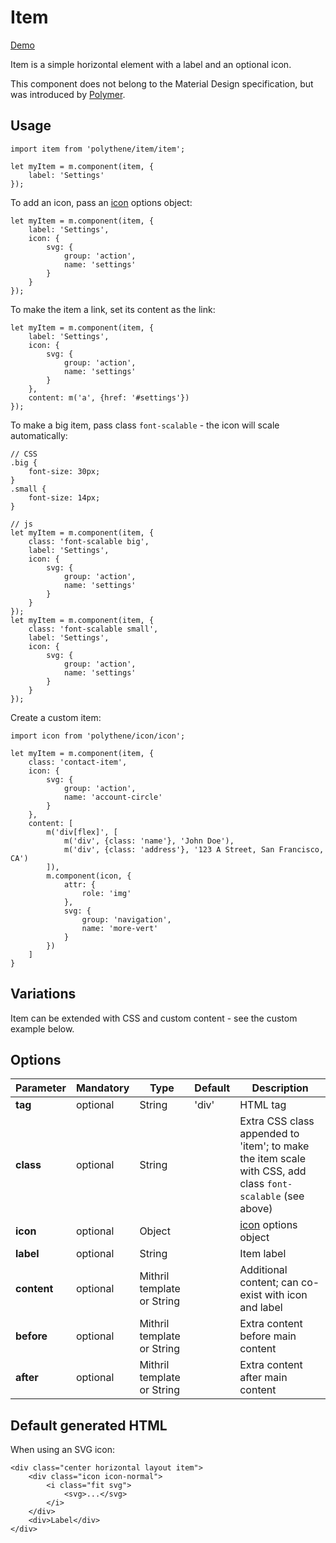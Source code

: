 # Item

<a class="btn-demo" href="http://arthurclemens.github.io/Polythene-Examples/item.html">Demo</a>

Item is a simple horizontal element with a label and an optional icon.

This component does not belong to the Material Design specification, but was introduced by <a href="https://www.polymer-project.org/0.5/docs/elements/core-item.html" target="_blank">Polymer</a>.


## Usage

	import item from 'polythene/item/item';

	let myItem = m.component(item, {
        label: 'Settings'
    });

To add an icon, pass an [icon](#icon) options object:

	let myItem = m.component(item, {
		label: 'Settings',
        icon: {
	        svg: {
	            group: 'action',
	            name: 'settings'
	        }
	    }
    });

To make the item a link, set its content as the link:

	let myItem = m.component(item, {
		label: 'Settings',
        icon: {
	        svg: {
	            group: 'action',
	            name: 'settings'
	        }
	    },
        content: m('a', {href: '#settings'})
    });

To make a big item, pass class `font-scalable` - the icon will scale automatically:

	// CSS
	.big {
		font-size: 30px;
	}
	.small {
		font-size: 14px;
	}

	// js
	let myItem = m.component(item, {
		class: 'font-scalable big',
		label: 'Settings',
        icon: {
	        svg: {
	            group: 'action',
	            name: 'settings'
	        }
	    }
    });
	let myItem = m.component(item, {
		class: 'font-scalable small',
		label: 'Settings',
        icon: {
	        svg: {
	            group: 'action',
	            name: 'settings'
	        }
	    }
    });

Create a custom item:

	import icon from 'polythene/icon/icon';

	let myItem = m.component(item, {
        class: 'contact-item',
        icon: {
	        svg: {
	            group: 'action',
	            name: 'account-circle'
	        }
	    },
        content: [
            m('div[flex]', [
                m('div', {class: 'name'}, 'John Doe'),
                m('div', {class: 'address'}, '123 A Street, San Francisco, CA')
            ]),
            m.component(icon, {
                attr: {
                    role: 'img'
                },
                svg: {
                    group: 'navigation',
                    name: 'more-vert'
                }
            })
        ]
    }


## Variations

Item can be extended with CSS and custom content - see the custom example below.


## Options

| **Parameter** |  **Mandatory** | **Type** | **Default** | **Description** |
| ------------- | -------------- | -------- | ----------- | --------------- |
| **tag** | optional | String | 'div' | HTML tag |
| **class** | optional | String |  | Extra CSS class appended to 'item'; to make the item scale with CSS, add class `font-scalable` (see above) |
| **icon** | optional | Object |  | [icon](#icon) options object |
| **label** | optional | String | | Item label |
| **content** | optional | Mithril template or String | | Additional content; can co-exist with icon and label |
| **before** | optional | Mithril template or String | | Extra content before main content |
| **after** | optional | Mithril template or String | | Extra content after main content |


## Default generated HTML

When using an SVG icon:

	<div class="center horizontal layout item">
	    <div class="icon icon-normal">
	        <i class="fit svg">
	            <svg>...</svg>
	        </i>
	    </div>
	    <div>Label</div>
	</div>


